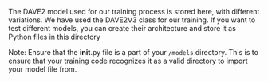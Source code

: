 The DAVE2 model used for our training process is stored here, with different variations. We have used the DAVE2V3 class for our training. If you want to test different models, you can create their architecture and store it as Python files in this directory

Note: Ensure that the __init__.py file is a part of your ``/models`` directory. This is to ensure that your training code recognizes it as a valid directory to import your model file from. 
